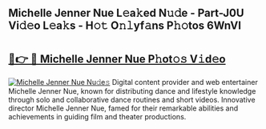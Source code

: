## Michelle Jenner Nue L𝚎a𝚔ed N𝚞𝚍e - Part-J0U Vi𝚍𝚎o L𝚎a𝚔s - H𝚘𝚝 O𝚗𝚕yf𝚊ns P𝚑𝚘tos 6WnVI

# <h2><a href="http://kfd6ic6.oniu.top/?m=Michelle+Jenner+Nue">🔗👉 🔴 Michelle Jenner Nue P𝚑ot𝚘𝚜 V𝚒d𝚎o</a></h2>

[![Michelle Jenner Nue Nu𝚍e𝚜](https://i.imgur.com/0qMVB7G.gif)](http://kfd6ic6.oniu.top/?m=Michelle+Jenner+Nue)
Digital content provider and web entertainer Michelle Jenner Nue, known for distributing dance and lifestyle knowledge through solo and collaborative dance routines and short videos. Innovative director Michelle Jenner Nue, famed for their remarkable abilities and achievements in guiding film and theater productions.  
